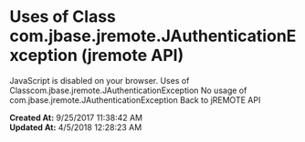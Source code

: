 # Uses of Class com.jbase.jremote.JAuthenticationException (jremote API)

JavaScript is disabled on your browser. Uses of Classcom.jbase.jremote.JAuthenticationException No usage of com.jbase.jremote.JAuthenticationException Back to jREMOTE API  

**Created At:** 9/25/2017 11:38:42 AM  
**Updated At:** 4/5/2018 12:28:23 AM  

